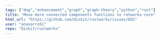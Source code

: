 ```yaml
---
tags: ["dag","enhancement","graph","graph-theory","python","rust"]
title: "Move more connected components functions to retworkx-core"
html_url: "https://github.com/Qiskit/rustworkx/issues/602"
user: "enavarro51"
repo: "Qiskit/rustworkx"
---
```


